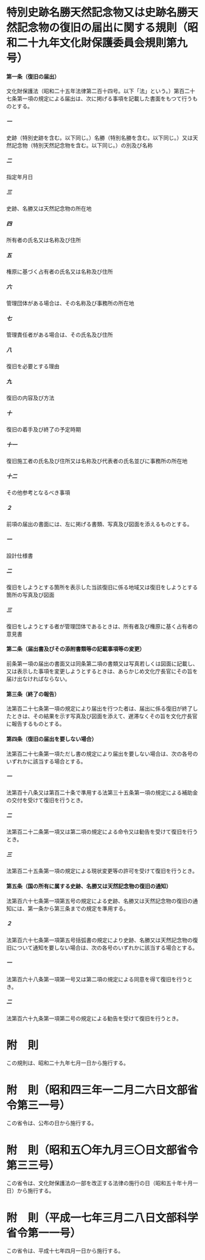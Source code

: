 # 特別史跡名勝天然記念物又は史跡名勝天然記念物の復旧の届出に関する規則（昭和二十九年文化財保護委員会規則第九号）
#### 第一条（復旧の届出）
文化財保護法（昭和二十五年法律第二百十四号。以下「法」という。）第百二十七条第一項の規定による届出は、次に掲げる事項を記載した書面をもつて行うものとする。
##### 一
史跡（特別史跡を含む。以下同じ。）名勝（特別名勝を含む。以下同じ。）又は天然記念物（特別天然記念物を含む。以下同じ。）の別及び名称
##### 二
指定年月日
##### 三
史跡、名勝又は天然記念物の所在地
##### 四
所有者の氏名又は名称及び住所
##### 五
権原に基づく占有者の氏名又は名称及び住所
##### 六
管理団体がある場合は、その名称及び事務所の所在地
##### 七
管理責任者がある場合は、その氏名及び住所
##### 八
復旧を必要とする理由
##### 九
復旧の内容及び方法
##### 十
復旧の着手及び終了の予定時期
##### 十一
復旧施工者の氏名及び住所又は名称及び代表者の氏名並びに事務所の所在地
##### 十二
その他参考となるべき事項
##### ２
前項の届出の書面には、左に掲げる書類、写真及び図面を添えるものとする。
##### 一
設計仕様書
##### 二
復旧をしようとする箇所を表示した当該復旧に係る地域又は復旧をしようとする箇所の写真及び図面
##### 三
復旧をしようとする者が管理団体であるときは、所有者及び権原に基く占有者の意見書
#### 第二条（届出書及びその添附書類等の記載事項等の変更）
前条第一項の届出の書面又は同条第二項の書類又は写真若しくは図面に記載し、又は表示した事項を変更しようとするときは、あらかじめ文化庁長官にその旨を届け出なければならない。
#### 第三条（終了の報告）
法第百二十七条第一項の規定により届出を行つた者は、届出に係る復旧が終了したときは、その結果を示す写真及び図面を添えて、遅滞なくその旨を文化庁長官に報告するものとする。
#### 第四条（復旧の届出を要しない場合）
法第百二十七条第一項ただし書の規定により届出を要しない場合は、次の各号のいずれかに該当する場合とする。
##### 一
法第百十八条又は第百二十条で準用する法第三十五条第一項の規定による補助金の交付を受けて復旧を行うとき。
##### 二
法第百二十二条第一項又は第二項の規定による命令又は勧告を受けて復旧を行うとき。
##### 三
法第百二十五条第一項の規定による現状変更等の許可を受けて復旧を行うとき。
#### 第五条（国の所有に属する史跡、名勝又は天然記念物の復旧の通知）
法第百六十七条第一項第五号の規定による史跡、名勝又は天然記念物の復旧の通知には、第一条から第三条までの規定を準用する。
##### ２
法第百六十七条第一項第五号括弧書の規定により史跡、名勝又は天然記念物の復旧について通知を要しない場合は、次の各号のいずれかに該当する場合とする。
##### 一
法第百六十八条第一項第一号又は第二項の規定による同意を得て復旧を行うとき。
##### 二
法第百六十九条第一項第二号の規定による勧告を受けて復旧を行うとき。
# 附　則
この規則は、昭和二十九年七月一日から施行する。
# 附　則（昭和四三年一二月二六日文部省令第三一号）
この省令は、公布の日から施行する。
# 附　則（昭和五〇年九月三〇日文部省令第三三号）
この省令は、文化財保護法の一部を改正する法律の施行の日（昭和五十年十月一日）から施行する。
# 附　則（平成一七年三月二八日文部科学省令第一一号）
この省令は、平成十七年四月一日から施行する。
